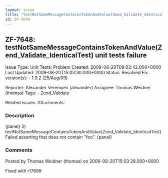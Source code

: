 ```yaml
---
layout: issue
title: "testNotSameMessageContainsTokenAndValue(Zend_Validate_IdenticalTest) unit tests failure"
id: ZF-7648
---
```


ZF-7648: testNotSameMessageContainsTokenAndValue(Zend\_Validate\_IdenticalTest) unit tests failure
--------------------------------------------------------------------------------------------------

 Issue Type: Unit Tests: Problem Created: 2009-08-20T09:02:42.000+0000 Last Updated: 2009-08-20T15:03:30.000+0000 Status: Resolved Fix version(s): - 1.9.2 (25/Aug/09)
 
 Reporter:  Alexander Veremyev (alexander)  Assignee:  Thomas Weidner (thomas)  Tags: - Zend\_Validate
 
 Related issues: 
 Attachments: 
### Description

{panel} 2) testNotSameMessageContainsTokenAndValue(Zend\_Validate\_IdenticalTest) Failed asserting that does not contain "foo". {panel}

 

 

### Comments

Posted by Thomas Weidner (thomas) on 2009-08-20T15:03:28.000+0000

Fixed with r17699

 

 